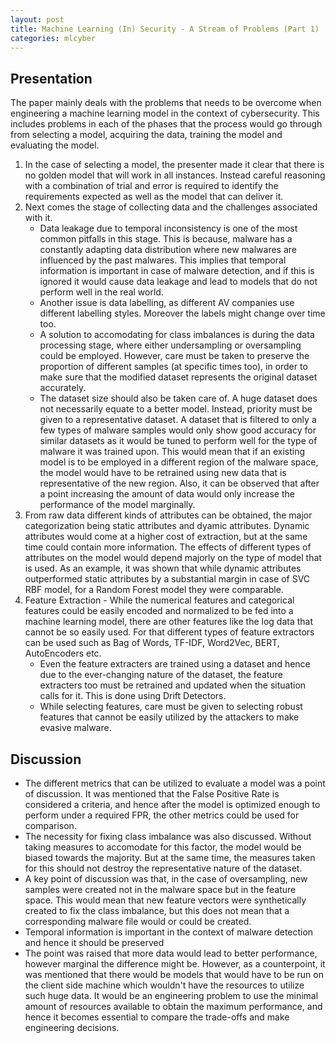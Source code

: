 ```yaml
---
layout: post
title: Machine Learning (In) Security - A Stream of Problems (Part 1)
categories: mlcyber
---
```


## Presentation
The paper mainly deals with the problems that needs to be overcome when engineering a machine learning model in the context of cybersecurity. This includes problems in each of the phases that the process would go through from selecting a model, acquiring the data, training the model and evaluating the model. 
1. In the case of selecting a model, the presenter made it clear that there is no golden model that will work in all instances. Instead careful reasoning with a combination of trial and error is required to identify the requirements expected as well as the model that can deliver it.  
2. Next comes the stage of collecting data and the challenges associated with it. 
	* Data leakage due to temporal inconsistency is one of the most common pitfalls in this stage. This is because, malware has a constantly adapting data distribution where new malwares are influenced by the past malwares. This implies that temporal information is important in case of malware detection, and if this is ignored it would cause data leakage and lead to models that do not perform well in the real world. 
	* Another issue is data labelling, as different AV companies use different labelling styles. Moreover the labels might change over time too.
	* A solution to accomodating for class imbalances is during the data processing stage, where either undersampling or oversampling could be employed. However, care must be taken to preserve the proportion of different samples (at specific times too), in order to make sure that the modified dataset represents the original dataset accurately. 
	* The dataset size should also be taken care of. A huge dataset does not necessarily equate to a better model. Instead, priority must be given to a representative dataset. A dataset that is filtered to only a few types of malware samples would only show good accuracy for similar datasets as it would be tuned to perform well for the type of malware it was trained upon. This would mean that if an existing model is to be employed in a different region of the malware space, the model would have to be retrained using new data that is representative of the new region. Also, it can be observed that after a point increasing the amount of data would only increase the performance of the model marginally.
3. From raw data different kinds of attributes can be obtained, the major categorization being static attributes and dyamic attributes. Dynamic attributes would come at a higher cost of extraction, but at the same time could contain more information. The effects of different types of attributes on the model would depend majorly on the type of model that is used. As an example, it was shown that while dynamic attributes outperformed static attributes by a substantial margin in case of SVC RBF model, for a Random Forest model they were comparable.
4. Feature Extraction - While the numerical features and categorical features could be easily encoded and normalized to be fed into a machine learning model, there are other features like the log data that cannot be so easily used. For that different types of feature extractors can be used such as Bag of Words, TF-IDF, Word2Vec, BERT, AutoEncoders etc. 
	* Even the feature extracters are trained using a dataset and hence due to the ever-changing nature of the dataset, the feature extracters too must be retrained and updated when the situation calls for it. This is done using Drift Detectors. 
	* While selecting features, care must be given to selecting robust features that cannot be easily utilized by the attackers to make evasive malware. 

## Discussion
* The different metrics that can be utilized to evaluate a model was a point of discussion. It was mentioned that the False Positive Rate is considered a criteria, and hence after the model is optimized enough to perform under a required FPR, the other metrics could be used for comparison.
* The necessity for fixing class imbalance was also discussed. Without taking measures to accomodate for this factor, the model would be biased towards the majority. But at the same time, the measures taken for this should not destroy the representative nature of the dataset.
* A key point of discussion was that, in the case of oversampling, new samples were created not in the malware space but in the feature space. This would mean that new feature vectors were synthetically created to fix the class imbalance, but this does not mean that a corresponding malware file would or could be created.
* Temporal information is important in the context of malware detection and hence it should be preserved 
* The point was raised that more data would lead to better performance, however marginal the difference might be. However, as a counterpoint, it was mentioned that there would be models that would have to be run on the client side machine which wouldn't have the resources to utilize such huge data. It would be an engineering problem to use the minimal amount of resources available to obtain the maximum performance, and hence it becomes essential to compare the trade-offs and make engineering decisions. 
